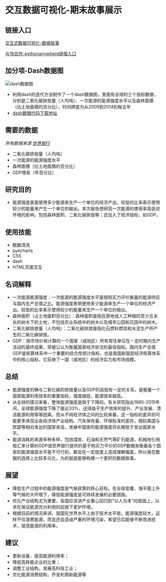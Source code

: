 # 交互数据可视化-期末故事展示

## 链接入口

[交互式数据可视化-数据故事](http://nfunm066.gitee.io/intercative_visual/)

[与18合作-pythonanywhere链接入口](http://jingwenfung1111.pythonanywhere.com/)

## 加分项-Dash数据图
![dash数据图](https://gitee.com/NFUNM066/Intercative_Visual/raw/master/dash%E6%95%B0%E6%8D%AE%E5%9B%BE.png)

- 利用dash的迭代方法制作了一个dash数据图，里面有全球的三个指标数据，分别是二氧化碳排放量（人均吨）、一次能源的能源強度水平以及森林面積（佔土地面積的百分比），时间跨度为从2009到2014的每五年
- [dash数据代码下载地址](https://gitee.com/NFUNM066/Intercative_Visual/blob/master/171013066-%E8%8E%AB%E7%86%99%E5%BD%A4-dash.zip)

## 需要的数据

_所有数据来源 [世界银行](http://datatopics.worldbank.org/world-development-indicators/themes/environment.html)_

- 二氧化碳排放量（人均吨）
- 一次能源的能源強度水平
- 森林面積（佔土地面積的百分比）
- GDP增長（年百分比）

## 研究目的
- 能源强度表面使用多少能源来生产一个单位的经济产出，较低的比率表示使用较少的能量来产生一个单位的输出。本次报告想研究一次能源的使用率高低对环境的影响，包括森林面积、二氧化碳排放等；还加入了经济指标，如GDP。

## 使用技能
- 数据清洗
- pyecharts
- CSS
- dash
- HTML页面交互

## 名词解释
- 一次能源能源强度：一次能源的能源强度水平是按购买力评价衡量的能源供应与国内生产总值之比。能源强度表明使用多少能源来生产一个单位的经济产出。较低的比率表示使用较少的能量来生产一个单位的输出。
- 森林面积（占土地面积百分比）：森林面积是指在原地或人工种植的至少五米长的树木下的土地，不包括农业系统中的树木以及城市公园和花园中的树木。
- 二氧化碳排放量（人均吨）：二氧化碳排放是指化石燃料燃烧和水泥生产所产生的二氧化碳排放。
- GDP：按市场价格计算的一个国家（或地区）所有常住单位在一定时期内生产活动的最终成果，常被公认为衡量国家经济状况的最佳指标。国内生产总值GDP是核算体系中一个重要的综合性统计指标，也是我国新国民经济核算体系中的核心指标，它反映了一国（或地区）的经济实力和市场规模。

## 总结
- 能源强度的确与二氧化碳的排放量以及GDP的高低有一定的关系，是衡量一个国家能源利用效率的重要指标，强度越低，能源效率越高。
- 从全球的情况来看，整体能源强度是趋于下降的。有关研究指出1980-2015年间，全球能源强度下降了接近33%，这得益于生产效率的提升、产业发展、清洁能源利用等等因素。而从不同经济体之间的比较来看，这一指标的差异则可能更多体现出各经济体产业结构、汽车保有量、环保标准的差异，相较美国与欧盟等相对发达的国家来说，发展中国家的能源强度将长期低于发达国家水平。
- 能源消耗的来源多种多样，包括煤炭、石油和天然气等矿石能源，机械地引用按汇率计算的GDP或世界银行提供的基于购买力平价的GDP数据来衡量各个国家的能源强度水平是不可行的，都会在一定程度上造成理解偏差。所以我在数据的选择上比较多元化，为的就是能够构建一个更好的数据故事。

## 展望
- 降低生产过程中的能源强度是气候政策的核心目标。在全球变暖、海平面上升等气候的大环境下，降低能源强度是可持续发展的必要措施。
- 优化产业结构尤为重要，各国应该讲产业重心回归到“以人为本”的层面上，以求在保证能源充分利用的前提下爱护环境。
- 根据目前的情况来讲，我国在世界水平上由于技术水平低，能源强度较大，这样不仅浪费能源，而且还会造成严重的环境污染，希望日后能够不断改进技术，提高能源的利用率。

## 建议
- 更新设备，提高能源利用率；
- 降低高耗能企业的比重；
- 调整工业结构，发展高科技工业；
- 优化能源消费结构，开发利用新能源等

